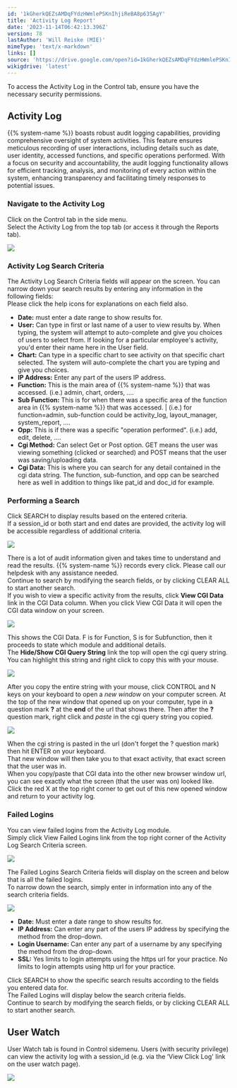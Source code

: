 ```yaml
---
id: '1kGherkQEZsAMDqFYdzHWmlePSKnIhjiReBA8p635AgY'
title: 'Activity Log Report'
date: '2023-11-14T06:42:13.396Z'
version: 78
lastAuthor: 'Will Reiske (MIE)'
mimeType: 'text/x-markdown'
links: []
source: 'https://drive.google.com/open?id=1kGherkQEZsAMDqFYdzHWmlePSKnIhjiReBA8p635AgY'
wikigdrive: 'latest'
---
```

To access the Activity Log in the Control tab, ensure you have the necessary security permissions.

## Activity Log

{{% system-name %}} boasts robust audit logging capabilities, providing comprehensive oversight of system activities. This feature ensures meticulous recording of user interactions, including details such as date, user identity, accessed functions, and specific operations performed. With a focus on security and accountability, the audit logging functionality allows for efficient tracking, analysis, and monitoring of every action within the system, enhancing transparency and facilitating timely responses to potential issues.

### Navigate to the Activity Log

Click on the Control tab in the side menu.  
Select the Activity Log from the top tab (or access it through the Reports tab).


![](../activity-log-report.assets/7474b2e06ee53d375a6caaec2af7da97.png)



### Activity Log Search Criteria

The Activity Log Search Criteria fields will appear on the screen. You can narrow down your search results by entering any information in the following fields:  
Please click the help icons for explanations on each field also.
* <strong>Date:</strong> must enter a date range to show results for.
* <strong>User:</strong> Can type in first or last name of a user to view results by. When typing, the system will attempt to auto-complete and give you choices of users to select from. If looking for a particular employee's activity, you'd enter their name here in the User field.
* <strong>Chart:</strong> Can type in a specific chart to see activity on that specific chart selected. The system will auto-complete the chart you are typing and give you choices.
* <strong>IP Address:</strong> Enter any part of the users IP address.
* <strong>Function:</strong> This is the main area of {{% system-name %}} that was accessed. (i.e.) admin, chart, orders, ….
* <strong>Sub Function:</strong> This is for when there was a specific area of the function area in {{% system-name %}} that was accessed. | (i.e.) for function=admin, sub-function could be activity_log, layout_manager, system_report, ….
* <strong>Opp:</strong> This is if there was a specific "operation performed". (i.e.) add, edit, delete, ….
* <strong>Cgi Method:</strong> Can select Get or Post option. GET means the user was viewing something (clicked or searched) and POST means that the user was saving/uploading data.
* <strong>Cgi Data:</strong> This is where you can search for any detail contained in the cgi data string. The function, sub-function, and opp can be searched here as well in addition to things like pat_id and doc_id for example.


### Performing a Search

Click SEARCH to display results based on the entered criteria.  
If a session_id or both start and end dates are provided, the activity log will be accessible regardless of additional criteria.


![](../activity-log-report.assets/0414b7210cc22d3abf4033d93d920c11.png)


There is a lot of audit information given and takes time to understand and read the results. {{% system-name %}} records every click. Please call our helpdesk with any assistance needed.  
Continue to search by modifying the search fields, or by clicking CLEAR ALL to start another search.  
If you wish to view a specific activity from the results, click **View CGI Data** link in the CGI Data column. When you click View CGI Data it will open the CGI data window on your screen.


![](../activity-log-report.assets/41e4d8aeca78fbebd3b30d8631c4b6fb.png)


This shows the CGI Data. F is for Function, S is for Subfunction, then it proceeds to state which module and additional details.  
The **Hide/Show CGI Query String** link the top will open the cgi query string. You can highlight this string and right click to copy this with your mouse.


![](../activity-log-report.assets/9425de75c5a85c2186b968c951c97b5e.png)


After you copy the entire string with your mouse, click CONTROL and N keys on your keyboard to open a *new window* on your computer screen. At the top of the new window that opened up on your computer, type in a question mark **?** at the **end** of the url that shows there. Then after the **?** question mark, right click and *paste* in the cgi query string you copied.


![](../activity-log-report.assets/028496aef9da28dec936c9256960c621.png)


When the cgi string is pasted in the url (don't forget the ? question mark) then hit ENTER on your keyboard.  
That new window will then take you to that exact activity, that exact screen that the user was in.  
When you copy/paste that CGI data into the other new browser window url, you can see exactly what the screen (that the user was on) looked like.  
Click the red X at the top right corner to get out of this new opened window and return to your activity log.

### Failed Logins

You can view failed logins from the Activity Log module.  
Simply click View Failed Logins link from the top right corner of the Activity Log Search Criteria screen.


![](../activity-log-report.assets/8167bed2baca2dee80e790889f235fa2.png)


The Failed Logins Search Criteria fields will display on the screen and below that is all the failed logins.  
To narrow down the search, simply enter in information into any of the search criteria fields.


![](../activity-log-report.assets/d2d34bca7689207b6427a529d37b9346.png)


* <strong>Date:</strong> Must enter a date range to show results for.
* <strong>IP Address:</strong> Can enter any part of the users IP address by specifying the method from the drop-down.
* <strong>Login Username:</strong> Can enter any part of a username by any specifying the method from the drop-down.
* <strong>SSL:</strong> Yes limits to login attempts using the https url for your practice. No limits to login attempts using http url for your practice.

Click SEARCH to show the specific search results according to the fields you entered data for.  
The Failed Logins will display below the search criteria fields.  
Continue to search by modifying the search fields, or by clicking CLEAR ALL to start another search.

## User Watch

User Watch tab is found in Control sidemenu. Users (with security privilege) can view the activity log with a session_id (e.g. via the ‘View Click Log' link on the user watch page).


![](../activity-log-report.assets/0203665d1d530c372f1e27ed8eb151d2.png)

